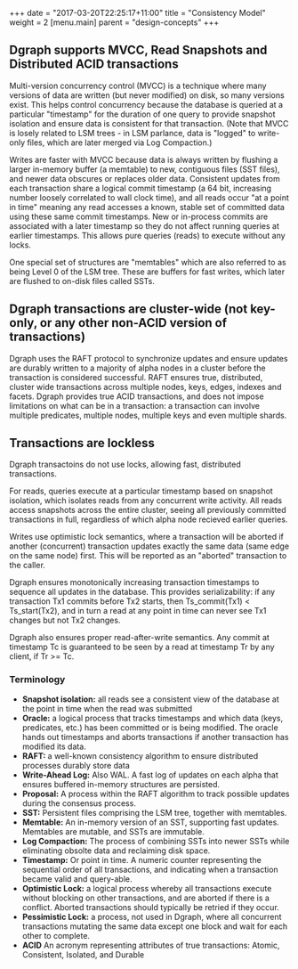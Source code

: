 +++
date = "2017-03-20T22:25:17+11:00"
title = "Consistency Model"
weight = 2
[menu.main]
    parent = "design-concepts"
+++

## Dgraph supports MVCC, Read Snapshots and Distributed ACID transactions
Multi-version concurrency control (MVCC) is a technique where many versions of data are written (but never modified) on disk, so many versions exist. This helps control concurrency because the database is queried at a particular "timestamp" for the duration of one query to provide snapshot isolation and ensure data is consistent for that transaction. (Note that MVCC is losely related to LSM trees - in LSM parlance, data is "logged" to write-only files, which are later merged via Log Compaction.) 

Writes are faster with MVCC because data is always written by flushing a larger in-memory buffer (a memtable) to new, contiguous files (SST files), and newer data obscures or replaces older data. Consistent updates from each transaction share a logical commit timestamp (a 64 bit, increasing number loosely correlated to wall clock time), and all reads occur "at a point in time" meaning any read accesses a known, stable set of committed data using these same commit timestamps. New or in-process commits are associated with a later timestamp so they do not affect running queries at earlier timestamps. This allows pure queries (reads) to execute without any locks.

One special set of structures are "memtables" which are also referred to as being Level 0 of the LSM tree. These are buffers for fast writes, which later are flushed to on-disk files called SSTs.

## Dgraph transactions are cluster-wide (not key-only, or any other non-ACID version of transactions)
Dgraph uses the RAFT protocol to synchronize updates and ensure updates are durably written to a majority of alpha nodes in a cluster before the transaction is considered successful. RAFT ensures true, distributed, cluster wide transactions across multiple nodes, keys, edges, indexes and facets. Dgraph provides true ACID transactions, and does not impose limitations on what can be in a transaction: a transaction can involve multiple predicates, multiple nodes, multiple keys and even multiple shards. 

## Transactions are lockless
Dgraph transactoins do not use locks, allowing fast, distributed transactions.

For reads, queries execute at a particular timestamp based on snapshot isolation, which isolates reads from any concurrent write activity. All reads access snapshots across the entire cluster, seeing all previously committed transactions in full, regardless of which alpha node recieved earlier queries.

Writes use optimistic lock semantics, where a transaction will be aborted if another (concurrent) transaction updates exactly the same data (same edge on the same node) first. This will be reported as an "aborted" transaction to the caller.

Dgraph ensures monotonically increasing transaction timestamps to sequence all updates in the database. This provides serializability: if any transaction Tx1 commits before Tx2 starts, then Ts_commit(Tx1) < Ts_start(Tx2), and in turn a read at any point in time can never see Tx1 changes but not Tx2 changes.

Dgraph also ensures proper read-after-write semantics. Any commit at timestamp Tc is guaranteed to be seen by a read at timestamp Tr by any client, if Tr >= Tc.

### Terminology

- **Snapshot isolation:** all reads see a consistent view of the database at the point in time when the read was submitted
- **Oracle:** a logical process that tracks timestamps and which data (keys, predicates, etc.) has been committed or is being modified. The oracle hands out timestamps and aborts transactions if another transaction has modified its data.
- **RAFT:** a well-known consistency algorithm to ensure distributed processes durably store data
- **Write-Ahead Log:** Also WAL. A fast log of updates on each alpha that ensures buffered in-memory structures are persisted.
- **Proposal:** A process within the RAFT algorithm to track possible updates during the consensus process.
- **SST:** Persistent files comprising the LSM tree, together with memtables.
- **Memtable:** An in-memory version of an SST, supporting fast updates. Memtables are mutable, and SSTs are immutable.
- **Log Compaction:** The process of combining SSTs into newer SSTs while eliminating obsolte data and reclaiming disk space.
- **Timestamp:** Or point in time. A numeric counter representing the sequential order of all transactions, and indicating when a transaction became valid and query-able.
- **Optimistic Lock:** a logical process whereby all transactions execute without blocking on other transactions, and are aborted if there is a conflict. Aborted transactions should typically be retried if they occur.
- **Pessimistic Lock:** a process, not used in Dgraph, where all concurrent transactions mutating the same data except one block and wait for each other to complete. 
- **ACID** An acronym representing attributes of true transactions: Atomic, Consistent, Isolated, and Durable